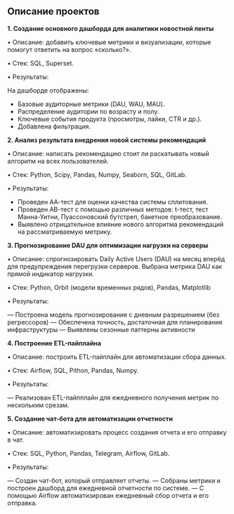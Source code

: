 ## Описание проектов

**1. Создание основного дашборда для аналитики новостной ленты**

• Описание:  добавить ключевые метрики и визуализации, которые помогут ответить на вопрос «сколько?».

• Стек: SQL, Superset.

• Результаты:

На дашборде отображены:

- Базовые аудиторные метрики (DAU, WAU, MAU).
- Распределение аудитории по возрасту и полу.
-  Ключевые события продукта (просмотры, лайки, CTR и др.).
- Добавлена фильтрация.

**2. Анализ результата внедрения новой системы рекомендаций**

• Описание: написать рекомендацию стоит ли раскатывать новый алгоритм на всех пользователей.

• Стек: Python, Scipy, Pandas, Numpy, Seaborn, SQL, GitLab.

• Результаты:

- Проведен АА-тест для оценки качества системы сплитования. 
- Проведен АВ-тест с помощью различных методов: t-тест, тест Манна-Уитни, Пуассоновский бутстреп, бакетное преобразование.
- Выявлено отрицательное влияние нового алгоритма рекомендаций на рассматриваемую метрику.

**3. Прогнозирование DAU для оптимизации нагрузки на серверы**

• Описание: спрогнозировать Daily Active Users (DAU) на месяц вперёд для предупреждения перегрузки серверов. Выбрана метрика DAU как прямой индикатор нагрузки.

• Стек: Python, Orbit (модели временных рядов), Pandas, Matplotlib

• Результаты:

— Построена модель прогнозирования с дневным разрешением (без регрессоров)
— Обеспечена точность, достаточная для планирования инфраструктуры
— Выявлены сезонные паттерны активности

**4. Построение ETL-пайплайна**
   
• Описание: построить ETL-пайплайн для автоматизации сбора данных.

• Стек: Airflow, SQL, Pithon, Pandas, Numpy.

• Результаты:

— Реализован ETL-пайпплайн для ежедневного получения метрик по нескольким срезам.

**5. Создание чат-бота для автоматизации отчетности**
   
• Описание: автоматизировать процесс создания отчета и его отправку в чат.

• Стек: SQL, Python, Pandas, Telegram, Airflow, GitLab.

• Результаты:

— Создан чат-бот, который отправляет отчеты.
—  Собраны метрики и построен дашборд для ежедневной отчетности по системе.
—  С помощью Airflow автоматизирован ежедневный сбор отчета и его отправка.
